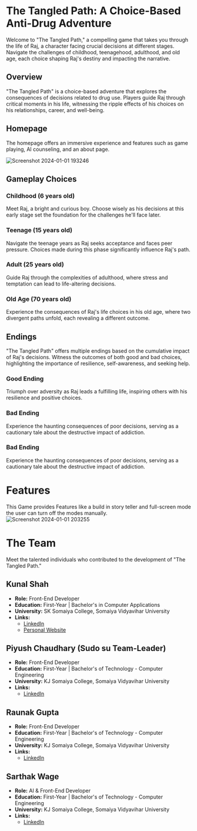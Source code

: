 # The Tangled Path: A Choice-Based Anti-Drug Adventure

Welcome to "The Tangled Path," a compelling game that takes you through the life of Raj, a character facing crucial decisions at different stages. Navigate the challenges of childhood, teenagehood, adulthood, and old age, each choice shaping Raj's destiny and impacting the narrative.

## Overview

"The Tangled Path" is a choice-based adventure that explores the consequences of decisions related to drug use. Players guide Raj through critical moments in his life, witnessing the ripple effects of his choices on his relationships, career, and well-being.
## Homepage
The homepage offers an immersive experience and features such as game playing, AI counseling, and an about page. 

![Screenshot 2024-01-01 193246](https://github.com/SW42-kj/Team-sudo/assets/145698916/228556e0-0f6c-4720-bed3-15bb6be41dcf)


## Gameplay Choices

### Childhood (6 years old)

Meet Raj, a bright and curious boy. Choose wisely as his decisions at this early stage set the foundation for the challenges he'll face later.

### Teenage (15 years old)

Navigate the teenage years as Raj seeks acceptance and faces peer pressure. Choices made during this phase significantly influence Raj's path.

### Adult (25 years old)

Guide Raj through the complexities of adulthood, where stress and temptation can lead to life-altering decisions.

### Old Age (70 years old)

Experience the consequences of Raj's life choices in his old age, where two divergent paths unfold, each revealing a different outcome.

## Endings

"The Tangled Path" offers multiple endings based on the cumulative impact of Raj's decisions. Witness the outcomes of both good and bad choices, highlighting the importance of resilience, self-awareness, and seeking help.

### Good Ending

Triumph over adversity as Raj leads a fulfilling life, inspiring others with his resilience and positive choices.

### Bad Ending

Experience the haunting consequences of poor decisions, serving as a cautionary tale about the destructive impact of addiction.


### Bad Ending

Experience the haunting consequences of poor decisions, serving as a cautionary tale about the destructive impact of addiction.

# Features 
This Game provides Features like a build in story teller and full-screen mode the user can turn off the modes manually. 
![Screenshot 2024-01-01 203255](https://github.com/SW42-kj/Team-sudo/assets/145698916/5f84acc5-2bff-43cb-9d1c-bedcd6383355)

# The Team

Meet the talented individuals who contributed to the development of "The Tangled Path."

## Kunal Shah

- **Role:** Front-End Developer
- **Education:** First-Year | Bachelor's in Computer Applications
- **University:** SK Somaiya College, Somaiya Vidyavihar University
- **Links:**
  - [LinkedIn](https://www.linkedin.com/in/kunalshah017)
  - [Personal Website](https://kunalshah017.vercel.app)

## Piyush Chaudhary (Sudo su Team-Leader)

- **Role:** Front-End Developer
- **Education:** First-Year | Bachelor's of Technology - Computer Engineering
- **University:** KJ Somaiya College, Somaiya Vidyavihar University
- **Links:**
  - [LinkedIn](https://www.linkedin.com/in/piyush-chaudhary-9b5999187/)

## Raunak Gupta

- **Role:** Front-End Developer
- **Education:** First-Year | Bachelor's of Technology - Computer Engineering
- **University:** KJ Somaiya College, Somaiya Vidyavihar University
- **Links:**
  - [LinkedIn](https://www.linkedin.com/in/raunak-gupta-7b3503270/)

## Sarthak Wage

- **Role:** AI & Front-End Developer
- **Education:** First-Year | Bachelor's of Technology - Computer Engineering
- **University:** KJ Somaiya College, Somaiya Vidyavihar University
- **Links:**
  - [LinkedIn](https://www.linkedin.com/in/sarthak-wage-993b5a282/)


